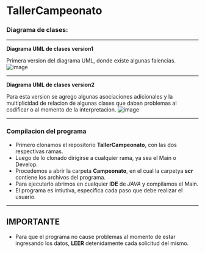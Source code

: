 # TallerCampeonato

### Diagrama de clases:

---
**Diagrama UML de clases version1**

Primera version del diagrama UML, donde existe algunas falencias.
![image](https://github.com/user-attachments/assets/4bc1b4c6-1849-4967-a8ab-b593eb014072)

---

**Diagrama UML de clases version2**

Para esta version se agrego algunas asociaciones adicionales y la multiplicidad de relacion de algunas clases que daban problemas al codificar o al momento de la interpretacion.
![image](https://github.com/user-attachments/assets/ff0f8d6e-45a9-44b8-ac83-6cd40146fd76)

---

### Compilacion del programa
- Primero clonamos el repositorio **TallerCampeonato**, con las dos respectivas ramas.
- Luego de lo clonado dirigirse a cualquier rama, ya sea el Main o Develop.
- Procedemos a abrir la carpeta **Campeonato**, en el cual la carpetya **scr** contiene los archivos del programa.
- Para ejecutarlo abrimos en cualquier **IDE** de *JAVA* y compilamos el Main.
- El programa es intiutiva, especifica cada paso que debe realizar el usuario.

---

## IMPORTANTE
- Para que el programa no cause problemas al momento de estar ingresando los datos, **LEER** detenidamente cada solicitud del mismo.
